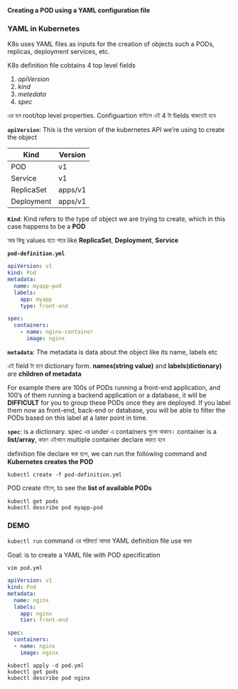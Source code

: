**Creating a POD using a YAML configuration file**

### YAML in Kubernetes

K8s uses YAML files as inputs for the creation of objects such a PODs, replicas, deployment services, etc.

K8s definition file cobtains 4 top level fields

1. _apiVersion_
2. _kind_
3. _metedata_
4. _spec_

এর হল root/top level properties. Configuartion ফাইলে এই 4 টা fields থাকতেই হবে 

**`apiVersion`**: This is the version of the kubernetes API we’re using to create the object

| Kind  | Version |
| ------------- | ------------- |
| POD  | v1  |
| Service | v1  |
| ReplicaSet  | apps/v1  |
| Deployment | apps/v1  |


**`Kind`**: Kind refers to the type of object we are trying to create, which in this case happens to be a **POD**

আর কিছু values হতে পারে like **ReplicaSet**, **Deployment**, **Service**  

**`pod-definition.yml`**
```yml
apiVersion: v1
kind: Pod
metadata:
  name: myapp-pod
  labels:
    app: myapp
    type: front-end

spec:
  containers:
    - name: nginx-container
      image: nginx
```


**`metadata`**: The metadata is data about the object like its name, labels etc

এই field টা হবে dictionary form. **names(string value)** and **labels(dictionary)** are **children of metadata**

For example there are 100s of PODs running a front-end
application, and 100’s of them running a backend application or a database, it will be **DIFFICULT** for you to group these PODs once they are deployed. If you label them now as front-end, back-end or database, you will be able to filter the PODs based on this label at a later point in time.

**`spec`**: is a dictionary. spec এর under এ containers গুলো থাকবে। container is a **list/array**, কারণ এইখানে multiple container declare করতে হবে 

definition file declare করা হলে, we can run the following command and **Kubernetes creates the POD**

```shell
kubectl create -f pod-definition.yml
```

POD create হইলে, to see the **list of available PODs**

```shell
kubectl get pods
kubectl describe pod myapp-pod
```


### DEMO

`kubectl run` command এর পরিবর্তে আমরা YAML definition file use করব

Goal: is to create a YAML file with POD specification

```shell
vim pod.yml
```
```yml
apiVersion: v1
kind: Pod
metadata:
  name: nginx
  labels: 
    app: nginx
    tier: front-end

spec:
  containers:
  - name: nginx
    image: nginx
```
```shell
kubectl apply -d pod.yml
kubectl get pods
kubectl describe pod nginx
```

